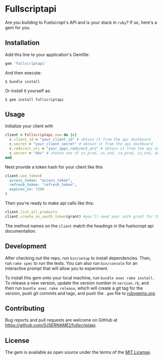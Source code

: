 # Fullscriptapi

Are you building to Fuelscropt's API and is your stack in `ruby`? If so, here's a gem for you.

## Installation

Add this line to your application's Gemfile:

```ruby
gem 'fullscriptapi'
```

And then execute:

    $ bundle install

Or install it yourself as:

    $ gem install fullscriptapi

## Usage

Initialize your client with

``` ruby
client = Fullscriptapi.new do |c|
  c.client_id = "your_client_id" # obtain it from the api dashboard
  c.secret = "your_client_secret" # obtain it from the api dashboard
  c.redirect_uri = "your_apps_redirect_uri" # obtain it from the api dashboard
  c.server = "dev" # choose one of us_prod, us_snd, ca_prod, ca_snd, dev
end
```

Next provide a token hash for your client like this

``` ruby
client.use_token(
  access_token: "access_token",
  refresh_token: "refresh_token",
  expires_in: 7200
)
```

Then you're ready to make api calls like this:

``` ruby
client.list_all_products
client.create_an_oauth_token(grant) #you'll need your auth grant for this
```

The method names on the `client` match the headings in the fuelscropt api documentation.
## Development

After checking out the repo, run `bin/setup` to install dependencies. Then, run `rake spec` to run the tests. You can also run `bin/console` for an interactive prompt that will allow you to experiment.

To install this gem onto your local machine, run `bundle exec rake install`. To release a new version, update the version number in `version.rb`, and then run `bundle exec rake release`, which will create a git tag for the version, push git commits and tags, and push the `.gem` file to [rubygems.org](https://rubygems.org).

## Contributing

Bug reports and pull requests are welcome on GitHub at https://github.com/[USERNAME]/fullscriptapi.


## License

The gem is available as open source under the terms of the [MIT License](https://opensource.org/licenses/MIT).
